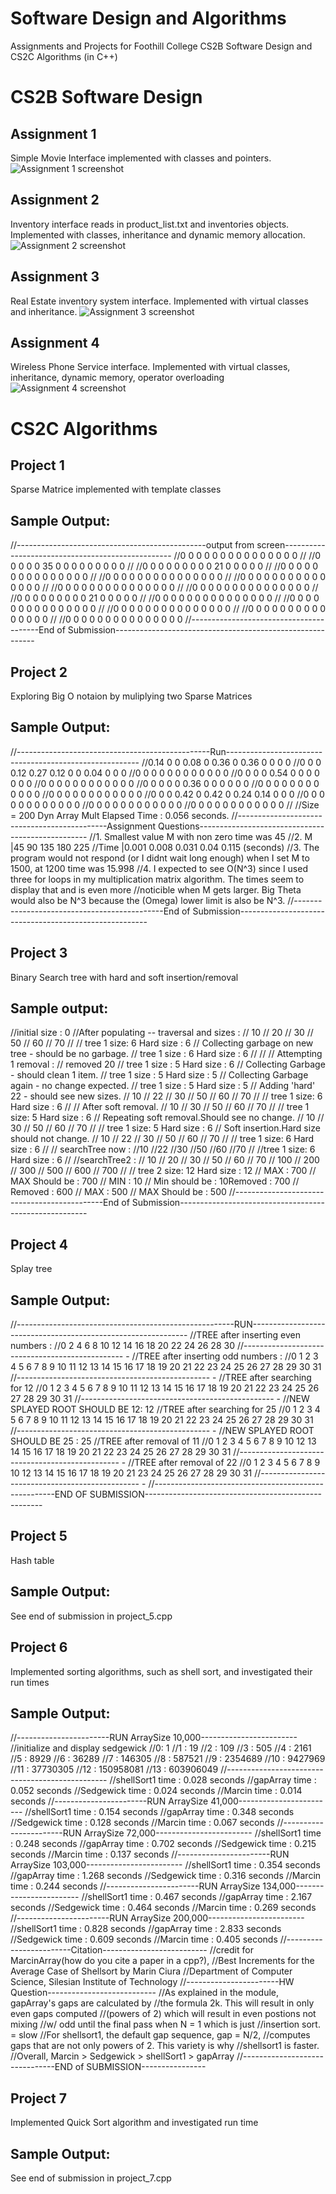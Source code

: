 # Software Design and Algorithms
Assignments and Projects for Foothill College CS2B Software Design and CS2C Algorithms (in C++)

# CS2B Software Design
## Assignment 1
Simple Movie Interface implemented with classes and pointers.
<img src='Assignment_1.PNG' title='Assignment 1 screenshot' alt='Assignment 1 screenshot' />

## Assignment 2
Inventory interface reads in product_list.txt and inventories objects. Implemented with classes, inheritance and dynamic memory allocation.
<img src='Assignment_2.PNG' title='Assignment 2 screenshot' alt='Assignment 2 screenshot' />

## Assignment 3
Real Estate inventory system interface. Implemented with virtual classes and inheritance.
<img src='Assignment_3.PNG' title='Assignment 3 screenshot' alt='Assignment 3 screenshot' />

## Assignment 4
Wireless Phone Service interface. Implemented with virtual classes, inheritance, dynamic memory, operator overloading
<img src='Assignment_4.PNG' title='Assignment 4 screenshot' alt='Assignment 4 screenshot' />

# CS2C Algorithms
## Project 1
Sparse Matrice implemented with template classes
## Sample Output:
//-----------------------------------------------output from screen--------------------------------------------------
//0       0       0       0       0       0       0       0       0       0       0       0       0       0       0
//
//0       0       0       0       0       35      0       0       0       0       0       0       0       0       0
//
//0       0       0       0       0       0       0       0       0       21      0       0       0       0       0
//
//0       0       0       0       0       0       0       0       0       0       0       0       0       0       0
//
//0       0       0       0       0       0       0       0       0       0       0       0       0       0       0
//
//0       0       0       0       0       0       0       0       0       0       0       0       0       0       0
//
//0       0       0       0       0       0       0       0       0       0       0       0       0       0       0
//
//0       0       0       0       0       0       0       0       0       0       0       0       0       0       0
//
//0       0       0       0       0       0       0       0       0       21      0       0       0       0       0
//
//0       0       0       0       0       0       0       0       0       0       0       0       0       0       0
//
//0       0       0       0       0       0       0       0       0       0       0       0       0       0       0
//
//0       0       0       0       0       0       0       0       0       0       0       0       0       0       0
//
//0       0       0       0       0       0       0       0       0       0       0       0       0       0       0
//
//0       0       0       0       0       0       0       0       0       0       0       0       0       0       0
//----------------------------------------End of Submission----------------------------------------------------------

## Project 2
Exploring Big O notaion by muliplying two Sparse Matrices
## Sample Output:
//------------------------------------------------Run--------------------------------------------------------
//0.14    0       0       0.08    0       0.36    0       0.36    0       0       0       0
//0       0       0       0.12    0.27    0.12    0       0       0.04    0       0       0
//0       0       0       0       0       0       0       0       0       0       0       0
//0       0       0       0       0.54    0       0       0       0       0       0       0
//0       0       0       0       0       0       0       0       0       0       0       0
//0       0       0       0       0       0.36    0       0       0       0       0       0
//0       0       0       0       0       0       0       0       0       0       0       0
//0       0       0       0       0       0       0       0       0       0       0       0
//0       0       0       0.42    0       0.42    0       0.24    0.14    0       0       0
//0       0       0       0       0       0       0       0       0       0       0       0
//0       0       0       0       0       0       0       0       0       0       0       0
//0       0       0       0       0       0       0       0       0       0       0       0
//
//Size = 200 Dyn Array Mult Elapsed Time : 0.056 seconds.
//---------------------------------------------Assignment Questions--------------------------------------------------
//1. Smallest value M with non zero time was 45
//2. M |45      90      135     180    225
//Time |0.001   0.008   0.031   0.04   0.115 (seconds)
//3. The program would not respond (or I didnt wait long enough) when I set M to 1500, at 1200 time was 15.998
//4. I expected to see O(N^3) since I used three for loops in my multiplication matrix algorithm. The times seem to display that and is even more 
//noticible when M gets larger. Big Theta would also be N^3 because the (Omega) lower limit is also be N^3.
//---------------------------------------------End of Submission-------------------------------------------------------

## Project 3
Binary Search tree with hard and soft insertion/removal
## Sample output:
//initial size : 0
//After populating -- traversal and sizes :
//   10
//   20
//   30
//   50
//   60
//   70
//
//   tree 1 size: 6  Hard size : 6
//   Collecting garbage on new tree - should be no garbage.
//   tree 1 size : 6  Hard size : 6
//
//
//   Attempting 1 removal :
//   removed 20
//   tree 1 size : 5  Hard size : 6
//   Collecting Garbage - should clean 1 item.
//   tree 1 size : 5  Hard size : 5
//   Collecting Garbage again - no change expected.
//   tree 1 size : 5  Hard size : 5
//   Adding 'hard' 22 - should see new sizes.
//   10
//   22
//   30
//   50
//   60
//   70
//
//   tree 1 size: 6  Hard size : 6
//
//   After soft removal.
//   10
//   30
//   50
//   60
//   70
//
//   tree 1 size: 5  Hard size : 6
//   Repeating soft removal.Should see no change.
//   10
//   30
//   50
//   60
//   70
//
//   tree 1 size: 5  Hard size : 6
//   Soft insertion.Hard size should not change.
//   10
//   22
//   30
//   50
//   60
//   70
//
//   tree 1 size: 6  Hard size : 6
//
//   searchTree now :
//10
//22
//30
//50
//60
//70
//
//tree 1 size: 6  Hard size : 6
//
//searchTree2 :
//   10
//   20
//   30
//   50
//   60
//   70
//   100
//   200
//   300
//   500
//   600
//   700
//
//   tree 2 size: 12  Hard size : 12
//   MAX : 700
//   MAX Should be : 700
//   MIN : 10
//   Min should be : 10Removed : 700
//   Removed : 600
//   MAX : 500
//   MAX Should be : 500
//---------------------------------------------End of Submission-------------------------------------------------------

## Project 4
Splay tree
## Sample Output:
//------------------------------------------------------RUN--------------------------------------------------------------
//TREE after inserting even numbers :
//0 2 4 6 8 10 12 14 16 18 20 22 24 26 28 30
//------------------------------------------------ -
//TREE after inserting odd numbers :
//0 1 2 3 4 5 6 7 8 9 10 11 12 13 14 15 16 17 18 19 20 21 22 23 24 25 26 27 28 29 30 31
//------------------------------------------------ -
//TREE after searching for 12
//0 1 2 3 4 5 6 7 8 9 10 11 12 13 14 15 16 17 18 19 20 21 22 23 24 25 26 27 28 29 30 31
//------------------------------------------------ -
//NEW SPLAYED ROOT SHOULD BE 12: 12
//TREE after searching for 25
//0 1 2 3 4 5 6 7 8 9 10 11 12 13 14 15 16 17 18 19 20 21 22 23 24 25 26 27 28 29 30 31
//------------------------------------------------ -
//NEW SPLAYED ROOT SHOULD BE 25 : 25
//TREE after removal of 11
//0 1 2 3 4 5 6 7 8 9 10 12 13 14 15 16 17 18 19 20 21 22 23 24 25 26 27 28 29 30 31
//------------------------------------------------ -
//TREE after removal of 22
//0 1 2 3 4 5 6 7 8 9 10 12 13 14 15 16 17 18 19 20 21 23 24 25 26 27 28 29 30 31
//------------------------------------------------ -
//-----------------------------------------------------END OF SUBMISSION----------------------------------------------------

## Project 5
Hash table
## Sample Output:
See end of submission in project_5.cpp

## Project 6
Implemented sorting algorithms, such as shell sort, and investigated their run times
## Sample Output:
//-----------------------RUN ArraySize 10,000------------------------
//initialize and display sedgewick
//0: 1
//1 : 19
//2 : 109
//3 : 505
//4 : 2161
//5 : 8929
//6 : 36289
//7 : 146305
//8 : 587521
//9 : 2354689
//10 : 9427969
//11 : 37730305
//12 : 150958081
//13 : 603906049
//------------------------------------------------
//shellSort1 time : 0.028 seconds
//gapArray time : 0.052 seconds
//Sedgewick time : 0.024 seconds
//Marcin time : 0.014 seconds
//-----------------------RUN ArraySize 41,000------------------------
//shellSort1 time : 0.154 seconds
//gapArray time : 0.348 seconds
//Sedgewick time : 0.128 seconds
//Marcin time : 0.067 seconds
//-----------------------RUN ArraySize 72,000------------------------
//shellSort1 time : 0.248 seconds
//gapArray time : 0.702 seconds
//Sedgewick time : 0.215 seconds
//Marcin time : 0.137 seconds
//-----------------------RUN ArraySize 103,000------------------------
//shellSort1 time : 0.354 seconds
//gapArray time : 1.268 seconds
//Sedgewick time : 0.316 seconds
//Marcin time : 0.244 seconds
//-----------------------RUN ArraySize 134,000------------------------
//shellSort1 time : 0.467 seconds
//gapArray time : 2.167 seconds
//Sedgewick time : 0.464 seconds
//Marcin time : 0.269 seconds
//-----------------------RUN ArraySize 200,000------------------------
//shellSort1 time : 0.828 seconds
//gapArray time : 2.833 seconds
//Sedgewick time : 0.609 seconds
//Marcin time : 0.405 seconds
//------------------------Citation--------------------------
//credit for MarcinArray(how do you cite a paper in a cpp?),
//Best Increments for the Average Case of Shellsort by Marin Ciura
//Department of Computer Science, Silesian Institute of Technology
//-----------------------HW Question---------------------------
//As explained in the module, gapArray's gaps are calculated by
//the formula 2k. This will result in only even gaps computed
//(powers of 2) which will result in even postions not mixing
//w/ odd until the final pass when N = 1 which is just
//insertion sort. = slow
//For shellsort1, the default gap sequence, gap = N/2,
//computes gaps that are not only powers of 2. This variety is why
//shellsort1 is faster.
//Overall, Marcin > Sedgewick > shellSort1 > gapArray
//-------------------------------END of SUBMISSION----------------

## Project 7
Implemented Quick Sort algorithm and investigated run time
## Sample Output:
See end of submission in project_7.cpp
